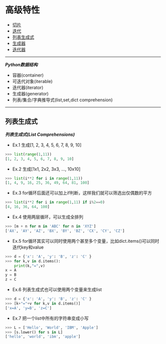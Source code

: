 # 高级特性
* [切片](#切片)
* [迭代](#迭代)
* [列表生成式](#列表生成式)
* [生成器](#生成器)
* [迭代器](#迭代器)
***
***Python数据结构***
* 容器(container)
* 可迭代对象(iterable)
* 迭代器(iterator)
* 生成器(generator)
* 列表/集合/字典推导式(list,set,dict comprehension)
***
## 列表生成式
***列表生成式(List Comprehensions)***
* Ex.1 生成[1, 2, 3, 4, 5, 6, 7, 8, 9, 10]
```python
>>> list(range(1,11))
[1, 2, 3, 4, 5, 6, 7, 8, 9, 10]
```
* Ex.2 生成[1x1, 2x2, 3x3, ..., 10x10]
```python
>>> list(i**2 for i in range(1,11))
[1, 4, 9, 16, 25, 36, 49, 64, 81, 100]
```
* Ex.3 for循环后面还可以加上if判断，这样我们就可以筛选出仅偶数的平方
```python
>>> list(i**2 for i in range(1,11) if i%2==0)
[4, 16, 36, 64, 100]
```
* Ex.4 使用两层循环，可以生成全排列
```python
>>> [m + n for m in 'ABC' for n in 'XYZ']
['AX', 'AY', 'AZ', 'BX', 'BY', 'BZ', 'CX', 'CY', 'CZ']
```
* Ex.5 for循环其实可以同时使用两个甚至多个变量，比如dict.items()可以同时迭代key和value
```python
>>> d = {'x': 'A', 'y': 'B', 'z': 'C' }
>>> for k,v in d.items():
	print(k,"=",v)	
x = A
y = B
z = C
```
* Ex.6 列表生成式也可以使用两个变量来生成list
```python
>>> d = {'x': 'A', 'y': 'B', 'z': 'C' }
>>> [k+"="+v for k,v in d.items()]
['x=A', 'y=B', 'z=C']
```
* Ex.7 把一个list中所有的字符串变成小写
```python
>>> L = ['Hello', 'World', 'IBM', 'Apple']
>>> [s.lower() for s in L]
['hello', 'world', 'ibm', 'apple']
```
